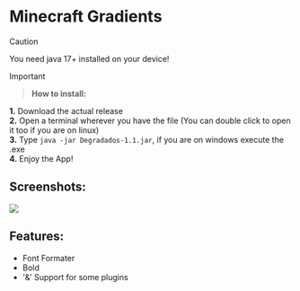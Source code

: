 # Minecraft Gradients

> [!CAUTION]
> You need java 17+ installed on your device!

> [!IMPORTANT]
> > **How to install:**<br />
>
> **1.** Download the actual release<br />
> **2.** Open a terminal wherever you have the file (You can double click to open it too if you are on linux)<br />
> **3.** Type `java -jar Degradados-1.1.jar`, if you are on windows execute the .exe<br />
> **4.** Enjoy the App!<br />

## Screenshots:

![](https://i.imgur.com/URU1vur.png)

## Features:
* Font Formater
* Bold
* '&' Support for some plugins
